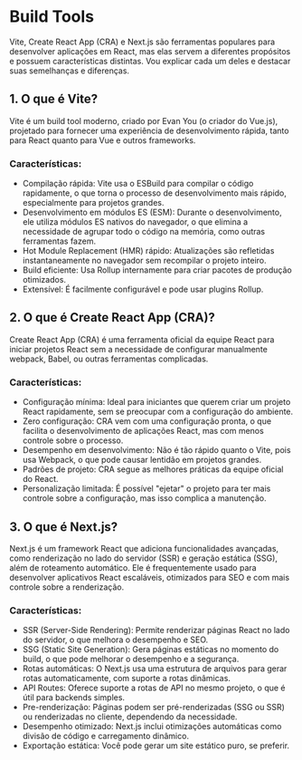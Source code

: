 # Build Tools

Vite, Create React App (CRA) e Next.js são ferramentas populares para desenvolver aplicações em React, mas elas servem a diferentes propósitos e possuem características distintas. Vou explicar cada um deles e destacar suas semelhanças e diferenças.

## 1. O que é Vite?

Vite é um build tool moderno, criado por Evan You (o criador do Vue.js), projetado para fornecer uma experiência de desenvolvimento rápida, tanto para React quanto para Vue e outros frameworks.

### Características:
- Compilação rápida: Vite usa o ESBuild para compilar o código rapidamente, o que torna o processo de desenvolvimento mais rápido, especialmente para projetos grandes.
- Desenvolvimento em módulos ES (ESM): Durante o desenvolvimento, ele utiliza módulos ES nativos do navegador, o que elimina a necessidade de agrupar todo o código na memória, como outras ferramentas fazem.
- Hot Module Replacement (HMR) rápido: Atualizações são refletidas instantaneamente no navegador sem recompilar o projeto inteiro.
- Build eficiente: Usa Rollup internamente para criar pacotes de produção otimizados.
- Extensível: É facilmente configurável e pode usar plugins Rollup.

## 2. O que é Create React App (CRA)?

Create React App (CRA) é uma ferramenta oficial da equipe React para iniciar projetos React sem a necessidade de configurar manualmente webpack, Babel, ou outras ferramentas complicadas.

### Características:
- Configuração mínima: Ideal para iniciantes que querem criar um projeto React rapidamente, sem se preocupar com a configuração do ambiente.
- Zero configuração: CRA vem com uma configuração pronta, o que facilita o desenvolvimento de aplicações React, mas com menos controle sobre o processo.
- Desempenho em desenvolvimento: Não é tão rápido quanto o Vite, pois usa Webpack, o que pode causar lentidão em projetos grandes.
- Padrões de projeto: CRA segue as melhores práticas da equipe oficial do React.
- Personalização limitada: É possível "ejetar" o projeto para ter mais controle sobre a configuração, mas isso complica a manutenção.

## 3. O que é Next.js?

Next.js é um framework React que adiciona funcionalidades avançadas, como renderização no lado do servidor (SSR) e geração estática (SSG), além de roteamento automático. Ele é frequentemente usado para desenvolver aplicativos React escaláveis, otimizados para SEO e com mais controle sobre a renderização.

### Características:
- SSR (Server-Side Rendering): Permite renderizar páginas React no lado do servidor, o que melhora o desempenho e SEO.
- SSG (Static Site Generation): Gera páginas estáticas no momento do build, o que pode melhorar o desempenho e a segurança.
- Rotas automáticas: O Next.js usa uma estrutura de arquivos para gerar rotas automaticamente, com suporte a rotas dinâmicas.
- API Routes: Oferece suporte a rotas de API no mesmo projeto, o que é útil para backends simples.
- Pre-renderização: Páginas podem ser pré-renderizadas (SSG ou SSR) ou renderizadas no cliente, dependendo da necessidade.
- Desempenho otimizado: Next.js inclui otimizações automáticas como divisão de código e carregamento dinâmico.
- Exportação estática: Você pode gerar um site estático puro, se preferir.
